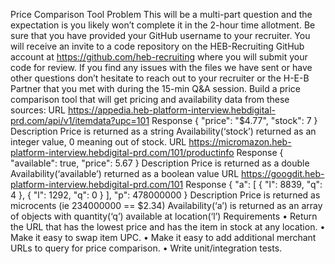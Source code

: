 Price Comparison Tool Problem This will be a multi-part question and the expectation is you likely won’t complete it in the 2-hour time allotment. Be sure that you have provided your GitHub username to your recruiter. You will receive an invite to a code repository on the HEB-Recruiting GitHub account at https://github.com/heb-recruiting where you will submit your code for review. If you find any issues with the files we have sent or have other questions don’t hesitate to reach out to your recruiter or the H-E-B Partner that you met with during the 15-min Q&A session.
Build a price comparison tool that will get pricing and availability data from these sources:
URL
https://appedia.heb-platform-interview.hebdigital-prd.com/api/v1/itemdata?upc=101 Response
{
"price": "$4.77",
"stock": 7
} Description
Price is returned as a string
Availability(‘stock’) returned as an integer value, 0 meaning out of stock.
URL
https://micromazon.heb-platform-interview.hebdigital-prd.com/101/productinfo Response
{
"available": true,
"price": 5.67
} Description Price is returned as a double Availability(‘available’) returned as a boolean value
URL
https://googdit.heb-platform-interview.hebdigital-prd.com/101 Response
{
"a": [
{
"l": 8839,
"q": 4
},
{
"l": 1292,
"q": 0
}
],
"p": 478000000
} Description Price is returned as microcents (ie 234000000 == $2.34) Availability(‘a’) is returned as an array of objects with quantity(‘q’) available at location(‘l’)
Requirements
• Return the URL that has the lowest price and has the item in stock at any location. • Make it easy to swap item UPC. • Make it easy to add additional merchant URLs to query for price comparison. • Write unit/integration tests.